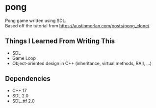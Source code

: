 # pong

Pong game written using SDL.  
Based off the tutorial from https://austinmorlan.com/posts/pong_clone/.

## Things I Learned From Writing This

- SDL
- Game Loop
- Object-oriented design in C++ (inheritance, virtual methods, RAII, ...)

## Dependencies

- C++ 17  
- SDL 2.0  
- SDL_ttf 2.0
